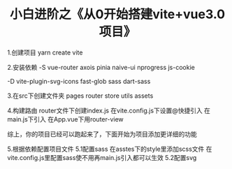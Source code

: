 <h1 align="center">小白进阶之《从0开始搭建vite+vue3.0项目》</h1>

1.创建项目
yarn create vite

2.安装依赖
-S
vue-router
axois
pinia
naive-ui
nprogress
js-cookie

-D
vite-plugin-svg-icons
fast-glob
sass
dart-sass

3.在src下创建文件夹
pages
router
store
utils
assets

4.构建路由
router文件下创建index.js
在vite.config.js下设置@快捷引入
在main.js下引入
在App.vue下用router-view

综上，你的项目已经可以跑起来了，下面开始为项目添加更详细的功能

5.根据依赖配置项目文件
5.1配置sass
在asstes下的style里添加scss文件
在vite.config.js里配置sass使不用再main.js引入都可以生效
5.2配置svg

